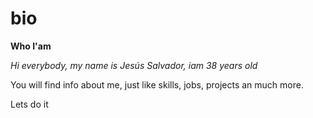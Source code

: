 # bio
**Who I'am**

*Hi everybody, my name is Jesús Salvador, iam 38 years old*

You will find info about me, just like skills, jobs, projects an much more.

Lets do it


